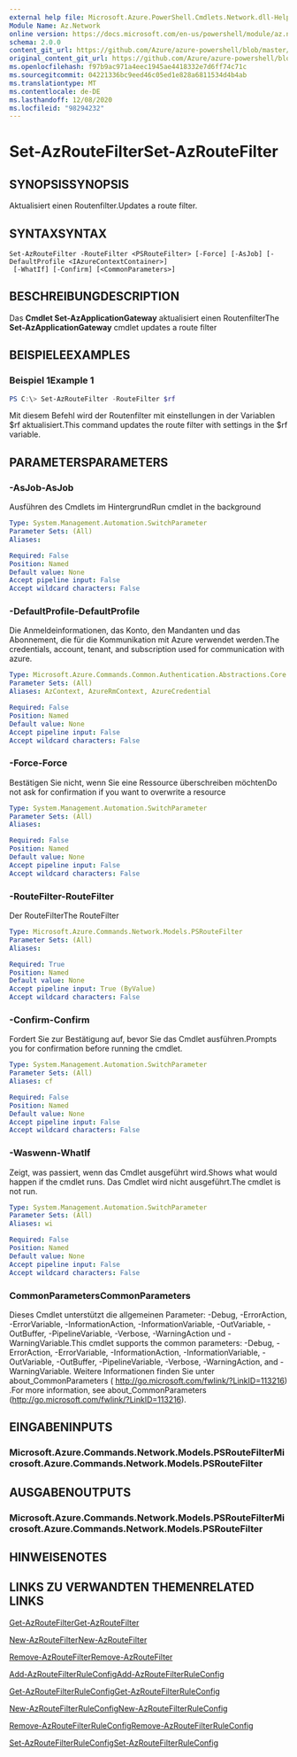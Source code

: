 ```yaml
---
external help file: Microsoft.Azure.PowerShell.Cmdlets.Network.dll-Help.xml
Module Name: Az.Network
online version: https://docs.microsoft.com/en-us/powershell/module/az.network/set-azroutefilter
schema: 2.0.0
content_git_url: https://github.com/Azure/azure-powershell/blob/master/src/Network/Network/help/Set-AzRouteFilter.md
original_content_git_url: https://github.com/Azure/azure-powershell/blob/master/src/Network/Network/help/Set-AzRouteFilter.md
ms.openlocfilehash: f97b9ac971a4eec1945ae4418332e7d6ff74c71c
ms.sourcegitcommit: 04221336bc9eed46c05ed1e828a6811534d4b4ab
ms.translationtype: MT
ms.contentlocale: de-DE
ms.lasthandoff: 12/08/2020
ms.locfileid: "98294232"
---
```

# <span data-ttu-id="5c871-101">Set-AzRouteFilter</span><span class="sxs-lookup"><span data-stu-id="5c871-101">Set-AzRouteFilter</span></span>

## <span data-ttu-id="5c871-102">SYNOPSIS</span><span class="sxs-lookup"><span data-stu-id="5c871-102">SYNOPSIS</span></span>
<span data-ttu-id="5c871-103">Aktualisiert einen Routenfilter.</span><span class="sxs-lookup"><span data-stu-id="5c871-103">Updates a route filter.</span></span>

## <span data-ttu-id="5c871-104">SYNTAX</span><span class="sxs-lookup"><span data-stu-id="5c871-104">SYNTAX</span></span>

```
Set-AzRouteFilter -RouteFilter <PSRouteFilter> [-Force] [-AsJob] [-DefaultProfile <IAzureContextContainer>]
 [-WhatIf] [-Confirm] [<CommonParameters>]
```

## <span data-ttu-id="5c871-105">BESCHREIBUNG</span><span class="sxs-lookup"><span data-stu-id="5c871-105">DESCRIPTION</span></span>
<span data-ttu-id="5c871-106">Das **Cmdlet Set-AzApplicationGateway** aktualisiert einen Routenfilter</span><span class="sxs-lookup"><span data-stu-id="5c871-106">The **Set-AzApplicationGateway** cmdlet updates a route filter</span></span>

## <span data-ttu-id="5c871-107">BEISPIELE</span><span class="sxs-lookup"><span data-stu-id="5c871-107">EXAMPLES</span></span>

### <span data-ttu-id="5c871-108">Beispiel 1</span><span class="sxs-lookup"><span data-stu-id="5c871-108">Example 1</span></span>
```powershell
PS C:\> Set-AzRouteFilter -RouteFilter $rf
```

<span data-ttu-id="5c871-109">Mit diesem Befehl wird der Routenfilter mit einstellungen in der Variablen $rf aktualisiert.</span><span class="sxs-lookup"><span data-stu-id="5c871-109">This command updates the route filter with settings in the $rf variable.</span></span>

## <span data-ttu-id="5c871-110">PARAMETERS</span><span class="sxs-lookup"><span data-stu-id="5c871-110">PARAMETERS</span></span>

### <span data-ttu-id="5c871-111">-AsJob</span><span class="sxs-lookup"><span data-stu-id="5c871-111">-AsJob</span></span>
<span data-ttu-id="5c871-112">Ausführen des Cmdlets im Hintergrund</span><span class="sxs-lookup"><span data-stu-id="5c871-112">Run cmdlet in the background</span></span>

```yaml
Type: System.Management.Automation.SwitchParameter
Parameter Sets: (All)
Aliases:

Required: False
Position: Named
Default value: None
Accept pipeline input: False
Accept wildcard characters: False
```

### <span data-ttu-id="5c871-113">-DefaultProfile</span><span class="sxs-lookup"><span data-stu-id="5c871-113">-DefaultProfile</span></span>
<span data-ttu-id="5c871-114">Die Anmeldeinformationen, das Konto, den Mandanten und das Abonnement, die für die Kommunikation mit Azure verwendet werden.</span><span class="sxs-lookup"><span data-stu-id="5c871-114">The credentials, account, tenant, and subscription used for communication with azure.</span></span>

```yaml
Type: Microsoft.Azure.Commands.Common.Authentication.Abstractions.Core.IAzureContextContainer
Parameter Sets: (All)
Aliases: AzContext, AzureRmContext, AzureCredential

Required: False
Position: Named
Default value: None
Accept pipeline input: False
Accept wildcard characters: False
```

### <span data-ttu-id="5c871-115">-Force</span><span class="sxs-lookup"><span data-stu-id="5c871-115">-Force</span></span>
<span data-ttu-id="5c871-116">Bestätigen Sie nicht, wenn Sie eine Ressource überschreiben möchten</span><span class="sxs-lookup"><span data-stu-id="5c871-116">Do not ask for confirmation if you want to overwrite a resource</span></span>

```yaml
Type: System.Management.Automation.SwitchParameter
Parameter Sets: (All)
Aliases:

Required: False
Position: Named
Default value: None
Accept pipeline input: False
Accept wildcard characters: False
```

### <span data-ttu-id="5c871-117">-RouteFilter</span><span class="sxs-lookup"><span data-stu-id="5c871-117">-RouteFilter</span></span>
<span data-ttu-id="5c871-118">Der RouteFilter</span><span class="sxs-lookup"><span data-stu-id="5c871-118">The RouteFilter</span></span>

```yaml
Type: Microsoft.Azure.Commands.Network.Models.PSRouteFilter
Parameter Sets: (All)
Aliases:

Required: True
Position: Named
Default value: None
Accept pipeline input: True (ByValue)
Accept wildcard characters: False
```

### <span data-ttu-id="5c871-119">-Confirm</span><span class="sxs-lookup"><span data-stu-id="5c871-119">-Confirm</span></span>
<span data-ttu-id="5c871-120">Fordert Sie zur Bestätigung auf, bevor Sie das Cmdlet ausführen.</span><span class="sxs-lookup"><span data-stu-id="5c871-120">Prompts you for confirmation before running the cmdlet.</span></span>

```yaml
Type: System.Management.Automation.SwitchParameter
Parameter Sets: (All)
Aliases: cf

Required: False
Position: Named
Default value: None
Accept pipeline input: False
Accept wildcard characters: False
```

### <span data-ttu-id="5c871-121">-Waswenn</span><span class="sxs-lookup"><span data-stu-id="5c871-121">-WhatIf</span></span>
<span data-ttu-id="5c871-122">Zeigt, was passiert, wenn das Cmdlet ausgeführt wird.</span><span class="sxs-lookup"><span data-stu-id="5c871-122">Shows what would happen if the cmdlet runs.</span></span> <span data-ttu-id="5c871-123">Das Cmdlet wird nicht ausgeführt.</span><span class="sxs-lookup"><span data-stu-id="5c871-123">The cmdlet is not run.</span></span>

```yaml
Type: System.Management.Automation.SwitchParameter
Parameter Sets: (All)
Aliases: wi

Required: False
Position: Named
Default value: None
Accept pipeline input: False
Accept wildcard characters: False
```

### <span data-ttu-id="5c871-124">CommonParameters</span><span class="sxs-lookup"><span data-stu-id="5c871-124">CommonParameters</span></span>
<span data-ttu-id="5c871-125">Dieses Cmdlet unterstützt die allgemeinen Parameter: -Debug, -ErrorAction, -ErrorVariable, -InformationAction, -InformationVariable, -OutVariable, -OutBuffer, -PipelineVariable, -Verbose, -WarningAction und -WarningVariable.</span><span class="sxs-lookup"><span data-stu-id="5c871-125">This cmdlet supports the common parameters: -Debug, -ErrorAction, -ErrorVariable, -InformationAction, -InformationVariable, -OutVariable, -OutBuffer, -PipelineVariable, -Verbose, -WarningAction, and -WarningVariable.</span></span> <span data-ttu-id="5c871-126">Weitere Informationen finden Sie unter about_CommonParameters ( http://go.microsoft.com/fwlink/?LinkID=113216) .</span><span class="sxs-lookup"><span data-stu-id="5c871-126">For more information, see about_CommonParameters (http://go.microsoft.com/fwlink/?LinkID=113216).</span></span>

## <span data-ttu-id="5c871-127">EINGABEN</span><span class="sxs-lookup"><span data-stu-id="5c871-127">INPUTS</span></span>

### <span data-ttu-id="5c871-128">Microsoft.Azure.Commands.Network.Models.PSRouteFilter</span><span class="sxs-lookup"><span data-stu-id="5c871-128">Microsoft.Azure.Commands.Network.Models.PSRouteFilter</span></span>

## <span data-ttu-id="5c871-129">AUSGABEN</span><span class="sxs-lookup"><span data-stu-id="5c871-129">OUTPUTS</span></span>

### <span data-ttu-id="5c871-130">Microsoft.Azure.Commands.Network.Models.PSRouteFilter</span><span class="sxs-lookup"><span data-stu-id="5c871-130">Microsoft.Azure.Commands.Network.Models.PSRouteFilter</span></span>

## <span data-ttu-id="5c871-131">HINWEISE</span><span class="sxs-lookup"><span data-stu-id="5c871-131">NOTES</span></span>

## <span data-ttu-id="5c871-132">LINKS ZU VERWANDTEN THEMEN</span><span class="sxs-lookup"><span data-stu-id="5c871-132">RELATED LINKS</span></span>

[<span data-ttu-id="5c871-133">Get-AzRouteFilter</span><span class="sxs-lookup"><span data-stu-id="5c871-133">Get-AzRouteFilter</span></span>](./Get-AzRouteFilter.md)

[<span data-ttu-id="5c871-134">New-AzRouteFilter</span><span class="sxs-lookup"><span data-stu-id="5c871-134">New-AzRouteFilter</span></span>](./New-AzRouteFilter.md)

[<span data-ttu-id="5c871-135">Remove-AzRouteFilter</span><span class="sxs-lookup"><span data-stu-id="5c871-135">Remove-AzRouteFilter</span></span>](./Remove-AzRouteFilter.md)

[<span data-ttu-id="5c871-136">Add-AzRouteFilterRuleConfig</span><span class="sxs-lookup"><span data-stu-id="5c871-136">Add-AzRouteFilterRuleConfig</span></span>](./Add-AzRouteFilterRuleConfig.md)

[<span data-ttu-id="5c871-137">Get-AzRouteFilterRuleConfig</span><span class="sxs-lookup"><span data-stu-id="5c871-137">Get-AzRouteFilterRuleConfig</span></span>](./Get-AzRouteFilterRuleConfig.md)

[<span data-ttu-id="5c871-138">New-AzRouteFilterRuleConfig</span><span class="sxs-lookup"><span data-stu-id="5c871-138">New-AzRouteFilterRuleConfig</span></span>](./New-AzRouteFilterRuleConfig.md)

[<span data-ttu-id="5c871-139">Remove-AzRouteFilterRuleConfig</span><span class="sxs-lookup"><span data-stu-id="5c871-139">Remove-AzRouteFilterRuleConfig</span></span>](./Remove-AzRouteFilterRuleConfig.md)

[<span data-ttu-id="5c871-140">Set-AzRouteFilterRuleConfig</span><span class="sxs-lookup"><span data-stu-id="5c871-140">Set-AzRouteFilterRuleConfig</span></span>](./Set-AzRouteFilterRuleConfig.md)
